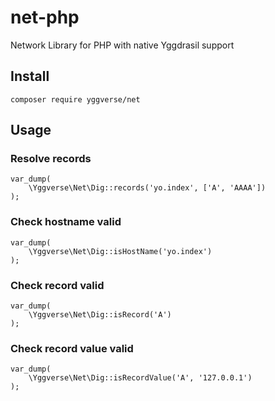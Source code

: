 # net-php

Network Library for PHP with native Yggdrasil support

## Install

`composer require yggverse/net`

## Usage

### Resolve records

```
var_dump(
    \Yggverse\Net\Dig::records('yo.index', ['A', 'AAAA'])
);
```

### Check hostname valid

```
var_dump(
    \Yggverse\Net\Dig::isHostName('yo.index')
);
```

### Check record valid

```
var_dump(
    \Yggverse\Net\Dig::isRecord('A')
);
```

### Check record value valid

```
var_dump(
    \Yggverse\Net\Dig::isRecordValue('A', '127.0.0.1')
);
```